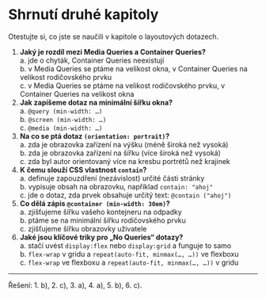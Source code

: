 <div class="colored-box pbb-a" markdown="1">

# Shrnutí druhé kapitoly

Otestujte si, co jste se naučili v kapitole o layoutových dotazech.

1. **Jaký je rozdíl mezi Media Queries a Container Queries?**  
a. jde o chyták, Container Queries neexistují  
b. v Media Queries se ptáme na velikost okna, v Container Queries na velikost rodičovského prvku  
c. v Media Queries se ptáme na velikost rodičovského prvku, v Container Queries na velikost okna  
1. **Jak zapíšeme dotaz na minimální šířku okna?**  
a. `@query (min-width: …)`  
b. `@screen (min-width: …)`  
c. `@media (min-width: …)`  
1. **Na co se ptá dotaz `(orientation: portrait)`?**  
a. zda je obrazovka zařízení na výšku (méně široká než vysoká)  
b. zda je obrazovka zařízení na šířku (více široká než vysoká)  
c. zda byl autor orientovaný více na kresbu portrétů než krajinek  
1. **K čemu slouží CSS vlastnost `contain`?**  
a. definuje zapouzdření (nezávislost) určité části stránky  
b. vypisuje obsah na obrazovku, například `contain: "ahoj"`  
c. jde o dotaz, zda prvek obsahuje určitý text: `@contain ("ahoj")`
1. **Co dělá zápis `@container (min-width: 30em)`?**  
a. zjišťujeme šířku vašeho kontejneru na odpadky  
b. ptáme se na minimální šířku rodičovského prvku  
c. zjišťujeme šířku obrazovky uživatele
1. **Jaké jsou klíčové triky pro „No Queries“ dotazy?**  
a. stačí uvést `display:flex` nebo `display:grid` a funguje to samo  
b. `flex-wrap` v gridu a `repeat(auto-fit, minmax(…, …))` ve flexboxu  
c. `flex-wrap` ve flexboxu a `repeat(auto-fit, minmax(…, …))` v gridu  

---

Řešení: 1. b), 2. c), 3. a), 4. a), 5. b), 6. c).

</div>
